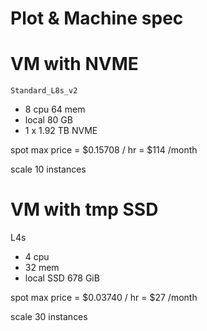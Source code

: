 Plot & Machine spec
===

# VM with NVME

`Standard_L8s_v2`
- 8	cpu 64 mem
- local 80 GB
- 1 x 1.92 TB NVME

spot max price = $0.15708 / hr = $114 /month

scale 10 instances

# VM with tmp SSD

L4s
- 4	cpu 
- 32 mem
- local SSD 678 GiB	

spot max price = $0.03740 / hr = $27 /month

scale 30 instances
